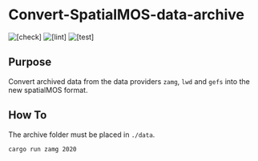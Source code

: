 # Convert-SpatialMOS-data-archive 
![[check]](https://github.com/naschidaniel/convert-spatialmos-data-archive/actions/workflows/check.yml/badge.svg?name=check) 
![[lint]](https://github.com/naschidaniel/convert-spatialmos-data-archive/actions/workflows/lint.yml/badge.svg?name=lint) 
![[test]](https://github.com/naschidaniel/convert-spatialmos-data-archive/actions/workflows/test.yml/badge.svg?name=test)

## Purpose

Convert archived data from the data providers `zamg`, `lwd` and `gefs` into the new spatialMOS format.

## How To

The archive folder must be placed in `./data`.

```
cargo run zamg 2020
```